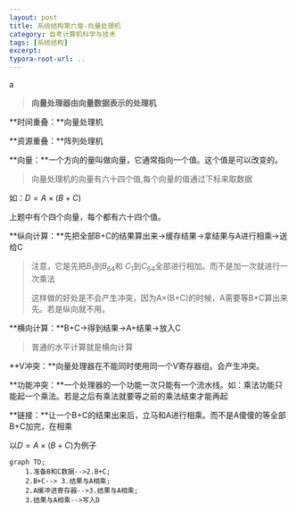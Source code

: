 ```yaml
---
layout: post
title: 系统结构第六章-向量处理机
category: 自考计算机科学与技术
tags: [系统结构]
excerpt: 
typora-root-url: ..
---
```


a

> **向量处理器由向量数据表示的处理机**

**时间重叠：**向量处理机

**资源重叠：**阵列处理机



**向量：**一个方向的量叫做向量，它通常指向一个值。这个值是可以改变的。

> 向量处理机的向量有六十四个值,每个向量的值通过下标来取数据



如：$D=A\times(B+C)$

上题中有个四个向量，每个都有六十四个值。

**纵向计算：**先把全部B+C的结果算出来->缓存结果->拿结果与A进行相乘->送给C

> 注意，它是先把$B_1$到$B_{64}$和 $C_1$到$C_{64}$全部进行相加。而不是加一次就进行一次乘法
>
> 这样做的好处是不会产生冲突，因为A$\times$(B+C)的时候，A需要等B+C算出来先。若是纵向就不用。

**横向计算：**B+C->得到结果->A+结果->放入C

> 普通的水平计算就是横向计算



**V冲突：**向量处理器在不能同时使用同一个V寄存器组。会产生冲突。

**功能冲突：**一个处理器的一个功能一次只能有一个流水线。如：乘法功能只能起一个乘法。若是之后有乘法就要等之前的乘法结束才能再起



**链接：**让一个B+C的结果出来后，立马和A进行相乘。而不是A傻傻的等全部B+C加完，在相乘

以$D=A\times(B+C)$为例子

```mermaid
graph TD;
	1.准备B和C数据-->2.B+C;
	2.B+C--> 3.结果与A相乘;
	2.A缓冲进寄存器-->3.结果与A相乘;
	3.结果与A相乘-->写入D
```







